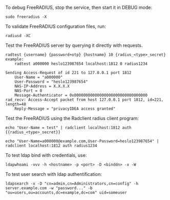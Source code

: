 

To debug FreeRADIUS, stop the service, then start it in DEBUG mode:
```
sudo freeradius -X
```

To validate FreeRADIUS configuration files, run:  
```
radiusd -XC
```

Test the FreeRADIUS server by querying it directly with requests.
```
radtest {username} {password+otp} {hostname} 10 {radius_<type>_secret}
example:
    radtest a000000 heslo123987654 localhost:1812 0 radius1234

Sending Access-Request of id 221 to 127.0.0.1 port 1812
	User-Name = "a000000"
	User-Password = "heslo123987654"
	NAS-IP-Address = X.X.X.X
	NAS-Port = 0
	Message-Authenticator = 0x00000000000000000000000000000000
rad_recv: Access-Accept packet from host 127.0.0.1 port 1812, id=221, length=48
	Reply-Message = "privacyIDEA access granted"

```

Test the FreeRADIUS using the Radclient radius client program:
```
echo "User-Name = test" | radclient localhost:1812 auth {{radius_<type>_secret}}

echo "User-Name=a000000@example.com,User-Password=heslo123987654" | radclient localhost:1812 auth radius1234
```

To test ldap bind with credentials, use:  
```
ldapwhoami -vvv -h <hostname> -p <port> -D <binddn> -x -W
```

To test user search with ldap authentification:  
```
ldapsearch -x -D "cn=admin,cn=Administrators,cn=config" -h server.example.com -w "password..." -b "ou=users,ou=accounts,dc=example,dc=com" uid=someuser
```
